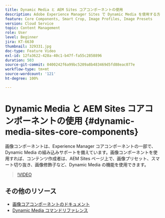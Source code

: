 ```yaml
---
title: Dynamic Media と AEM Sites コアコンポーネントの使用
description: Adobe Experience Manager Sites で Dynamic Media を使用する方法を説明します。画像コンポーネントは、Experience Manager コアコンポーネントの一部で、Dynamic Media の組み込みサポートを備えています。画像コンポーネントを使用すれば、コンテンツ作成者は、AEM Sites ページ上で、画像プリセット、スマート切り抜き、画像修飾子など、Dynamic Media の機能を使用できます。
feature: Core Components, Smart Crop, Image Profiles, Image Presets
version: Cloud Service
topic: Content Management
role: User
level: Beginner
jira: KT-6630
thumbnail: 329331.jpg
doc-type: Feature Video
exl-id: 12fa3622-428a-40c1-b47f-fa55c2858896
duration: 503
source-git-commit: 0400242f6a99bc5209a8b483469d5fd88eac077e
workflow-type: tm+mt
source-wordcount: '121'
ht-degree: 100%

---
```


# Dynamic Media と AEM Sites コアコンポーネントの使用 {#dynamic-media-sites-core-components}

画像コンポーネントは、Experience Manager コアコンポーネントの一部で、Dynamic Media の組み込みサポートを備えています。画像コンポーネントを使用すれば、コンテンツ作成者は、AEM Sites ページ上で、画像プリセット、スマート切り抜き、画像修飾子など、Dynamic Media の機能を使用できます。

>[!VIDEO](https://video.tv.adobe.com/v/329331?quality=12&learn=on)

## その他のリソース

* [画像コアコンポーネントのドキュメント](https://experienceleague.adobe.com/docs/experience-manager-core-components/using/components/image.html?lang=ja#dynamic-media)
* [Dynamic Media コマンドリファレンス](https://experienceleague.adobe.com/docs/dynamic-media-developer-resources/image-serving-api/image-serving-api/http-protocol-reference/command-reference/c-command-reference.html?lang=ja)
